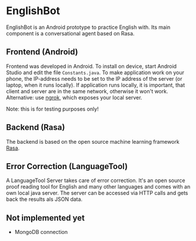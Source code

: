 # EnglishBot
EnglishBot is an Android prototype to practice English with. Its main component is a conversational agent based on Rasa. 

## Frontend (Android)
Frontend was developed in Android. To install on device, start Android Studio and edit the file `Constants.java`.
To make application work on your phone, the IP-address needs to be set to the IP address of the server (or laptop, when it runs locally). If application runs locally, it is important, that client and server are in the same network, otherwise it won't work. Alternative: use [ngrok](https://ngrok.com/), which exposes your local server.

Note: this is for testing purposes only!

## Backend (Rasa)
The backend is based on the open source machine learning framework [Rasa](https://rasa.com).

## Error Correction (LanguageTool)
A LanguageTool Server takes care of error correction. It's an open source proof reading tool for English and many other languages and comes with an own local java server. The server can be accessed via HTTP calls and gets back the results als JSON data.

## Not implemented yet
- MongoDB connection
